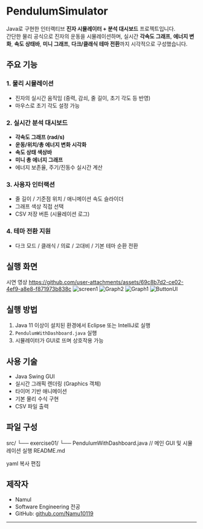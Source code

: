 # PendulumSimulator

Java로 구현한 인터랙티브 **진자 시뮬레이터 + 분석 대시보드** 프로젝트입니다.  
간단한 물리 공식으로 진자의 운동을 시뮬레이션하며, 실시간 **각속도 그래프**, **에너지 변화**, **속도 상태바**, **미니 그래프**, **다크/클래식 테마 전환**까지 시각적으로 구성했습니다.

## 주요 기능

### 1. 물리 시뮬레이션
- 진자의 실시간 움직임 (중력, 감쇠, 줄 길이, 초기 각도 등 반영)
- 마우스로 초기 각도 설정 가능

### 2. 실시간 분석 대시보드
- **각속도 그래프 (rad/s)**
- **운동/위치/총 에너지 변화 시각화**
- **속도 상태 색상바**
- **미니 총 에너지 그래프**
- 에너지 보존율, 주기/진동수 실시간 계산

### 3. 사용자 인터랙션
- 줄 길이 / 기준점 위치 / 애니메이션 속도 슬라이더
- 그래프 색상 직접 선택
- CSV 저장 버튼 (시뮬레이션 로그)

### 4. 테마 전환 지원
- 다크 모드 / 클래식 / 의료 / 고대비 / 기본 테마 순환 전환

## 실행 화면
시연 영상
https://github.com/user-attachments/assets/69c8b7d2-ce02-4ef9-a8e8-f871973b838c
![screen1](https://github.com/user-attachments/assets/46488ff3-70f6-4da4-b70f-68decca229e6)
![Graph2](https://github.com/user-attachments/assets/effef70d-e8d2-48dd-9a0e-c598a4e52bfb)
![Graph1](https://github.com/user-attachments/assets/a997c6cc-c4d2-44ab-88d8-cd371fe02b63)
![ButtonUI](https://github.com/user-attachments/assets/b47e1127-3654-4df6-9836-5a8653521ada)

## 실행 방법

1. Java 11 이상이 설치된 환경에서 Eclipse 또는 IntelliJ로 실행
2. `PendulumWithDashboard.java` 실행
3. 시뮬레이터가 GUI로 뜨며 상호작용 가능

## 사용 기술

- Java Swing GUI
- 실시간 그래픽 렌더링 (Graphics 객체)
- 타이머 기반 애니메이션
- 기본 물리 수식 구현
- CSV 파일 출력

## 파일 구성

src/
└── exercise01/
└── PendulumWithDashboard.java // 메인 GUI 및 시뮬레이션 실행
README.md

yaml
복사
편집

## 제작자

- Namul
- Software Engineering 전공  
- GitHub: [github.com/Namu10119](https://github.com/Namu10119)

---
